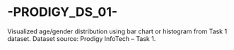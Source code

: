 # -PRODIGY_DS_01-
Visualized age/gender distribution using bar chart or histogram from Task 1 dataset. Dataset source: Prodigy InfoTech – Task 1.
